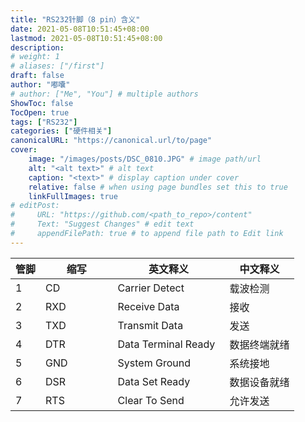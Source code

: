 ```yaml
---
title: "RS232针脚（8 pin）含义"
date: 2021-05-08T10:51:45+08:00
lastmod: 2021-05-08T10:51:45+08:00
description:
# weight: 1
# aliases: ["/first"]
draft: false
author: "嘟囔"
# author: ["Me", "You"] # multiple authors
ShowToc: false
TocOpen: true
tags: ["RS232"]
categories: ["硬件相关"]
canonicalURL: "https://canonical.url/to/page"
cover:
    image: "/images/posts/DSC_0810.JPG" # image path/url
    alt: "<alt text>" # alt text
    caption: "<text>" # display caption under cover
    relative: false # when using page bundles set this to true
    linkFullImages: true
# editPost:
#     URL: "https://github.com/<path_to_repo>/content"
#     Text: "Suggest Changes" # edit text
#     appendFilePath: true # to append file path to Edit link
---
```

| 管脚 | 缩写 | 英文释义 | 中文释义 | 
| --- | --- | --- | --- |
|1  | CD |Carrier Detect|载波检测 |
|2　| RXD | Receive Data　　　　|接收|
|3　| TXD　　　　| Transmit Data　　　|发送|
|4　| DTR　　　　|Data Terminal Ready|数据终端就绪|
|5　| GND　　　　|System Ground　|系统接地|
|6　| DSR　　　　|Data Set Ready|数据设备就绪|
|7　| RTS　　　　|Clear To Send|允许发送|